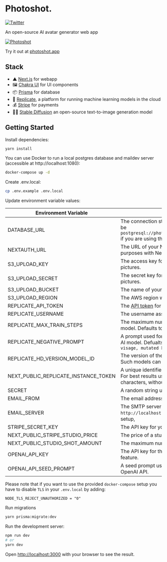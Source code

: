 # Photoshot.

[![Twitter](https://img.shields.io/twitter/url/https/twitter.com/photoshot_ai.svg?style=social&label=Follow%20%40photoshot_ai)](https://twitter.com/photoshot_ai)

An open-source AI avatar generator web app

[![Photoshot](https://photoshot.app/og-cover.jpg)
](https://user-images.githubusercontent.com/1102595/206658000-d349ef06-e4f2-4626-9deb-6c8a246f7553.mp4)

Try it out at [photoshot.app](https://photoshot.app)

## Stack

- ▲ [Next.js](https://nextjs.org/) for webapp
- 🖼 [Chakra UI](https://chakra-ui.com/) for UI components
- 📦 [Prisma](https://www.prisma.io/) for database
- 🧠 [Replicate](https://replicate.com/), a platform for running machine learning models in the cloud
- 💰 [Stripe](https://stripe.com/) for payments
- 👩‍🎨 [Stable Diffusion](https://replicate.com/stability-ai/stable-diffusion) an open-source text-to-image generation model

## Getting Started

Install dependencies:

```bash
yarn install
```

You can use Docker to run a local postgres database and maildev server (accessible at http://localhost:1080):

```bash
docker-compose up -d
```

Create .env.local:

```bash
cp .env.example .env.local
```

Update environment variable values:

| Environment Variable                 | Explanation                                                                                                                                                                     |
|--------------------------------------|---------------------------------------------------------------------------------------------------------------------------------------------------------------------------------|
| DATABASE_URL                         | The connection string for your PostgreSQL database. It will be `postgresql://photoshot:photoshot@localhost:5432/photoshot` if you are using the provided docket setup.          |
| NEXTAUTH_URL                         | The URL of your Next.js application, used for authentication purposes with NextAuth.js.                                                                                         |
| S3_UPLOAD_KEY                        | The access key for your AWS S3 bucket used for storing pictures.                                                                                                                |
| S3_UPLOAD_SECRET                     | The secret key for your AWS S3 bucket used for storing pictures.                                                                                                                |
| S3_UPLOAD_BUCKET                     | The name of your AWS S3 bucket used for storing pictures.                                                                                                                       |
| S3_UPLOAD_REGION                     | The AWS region where your S3 bucket is located.                                                                                                                                 |
| REPLICATE_API_TOKEN                  | The [API token](https://replicate.com/account) for Replicate.                                                                                                                   |
| REPLICATE_USERNAME                   | The username associated with your Replicate account.                                                                                                                            |
| REPLICATE_MAX_TRAIN_STEPS            | The maximum number of training steps for the Dreambooth AI model. Defaults to `3000`.                                                                                           |
| REPLICATE_NEGATIVE_PROMPT            | A prompt used for negative training examples in the Replicate AI model. Defualts to `cropped face, cover face, cover visage, mutated hands`                                     |
| REPLICATE_HD_VERSION_MODEL_ID        | The version of the model for upscaling the generated images. Such models can be browsed [here](https://replicate.com/collections/super-resolution)                              |
| NEXT_PUBLIC_REPLICATE_INSTANCE_TOKEN | A unique identifier for the training data. It can be any string. For best results use an identifier containing three Unicode characters, without spaces e.g. `cjw`              |
| SECRET                               | A random string used for NextAuth.js authentication.                                                                                                                            |
| EMAIL_FROM                           | The email address from which emails will be sent.                                                                                                                               |
| EMAIL_SERVER                         | The SMTP server URL used for sending emails. It will be `http://localhost:25` if you are using the provided docker setup,                                                       |
| STRIPE_SECRET_KEY                    | The API key for your Stripe account.                                                                                                                                            |
| NEXT_PUBLIC_STRIPE_STUDIO_PRICE      | The price of a studio in cents (e.g., 1000 = $10).                                                                                                                              |
| NEXT_PUBLIC_STUDIO_SHOT_AMOUNT       | The maximum number of shots allowed per studio.                                                                                                                                 |
| OPENAI_API_KEY                       | The API key for the OpenAI API, used for the prompt wizard feature.                                                                                                             |
| OPENAI_API_SEED_PROMPT               | A seed prompt used for generating style prompts using the OpenAI API.                                                                                                           |


Please note that if you want to use the provided `docker-compose` setup you have to disable `TLS` in your `.env.local` by adding:

```
NODE_TLS_REJECT_UNAUTHORIZED = "0"
```

Run migrations

```bash
yarn prisma:migrate:dev
```

Run the development server:

```bash
npm run dev
# or
yarn dev
```

Open [http://localhost:3000](http://localhost:3000) with your browser to see the result.
